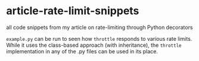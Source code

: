 # article-rate-limit-snippets
all code snippets from my article on rate-limiting through Python decorators

`example.py` can be run to seen how `throttle` responds to various rate limits.  While it uses the class-based approach (with inheritance), the `throttle` implementation in any of the .py files can be used in its place.
